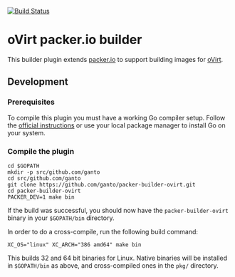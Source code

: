 [![Build Status](https://travis-ci.org/ganto/packer-builder-ovirt.svg?branch=master)](https://travis-ci.org/ganto/packer-builder-ovirt)

# oVirt packer.io builder

This builder plugin extends [packer.io](https://packer.io) to support building
images for [oVirt](https://www.ovirt.org).

## Development

### Prerequisites

To compile this plugin you must have a working Go compiler setup. Follow the
[official instructions](https://golang.org/doc/install) or use your local
package manager to install Go on your system.

### Compile the plugin

```shell
cd $GOPATH
mkdir -p src/github.com/ganto
cd src/github.com/ganto
git clone https://github.com/ganto/packer-builder-ovirt.git
cd packer-builder-ovirt
PACKER_DEV=1 make bin
```

If the build was successful, you should now have the `packer-builder-ovirt`
binary in your `$GOPATH/bin` directory.

In order to do a cross-compile, run the following build command:

```shell
XC_OS="linux" XC_ARCH="386 amd64" make bin
```

This builds 32 and 64 bit binaries for Linux. Native binaries will be installed
in `$GOPATH/bin` as above, and cross-compiled ones in the `pkg/` directory.
